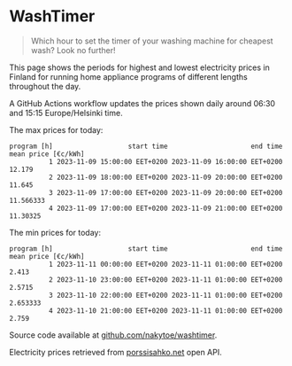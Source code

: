 
# WashTimer

> Which hour to set the timer of your washing machine for cheapest wash? Look no further!

This page shows the periods for highest and lowest electricity prices in Finland 
for running home appliance programs of different lengths throughout the day. 

A GitHub Actions workflow updates the prices shown daily around 06:30 and 15:15 Europe/Helsinki time.

The max prices for today:

	program [h]                   start time                     end time mean price [€c/kWh]
	          1 2023-11-09 15:00:00 EET+0200 2023-11-09 16:00:00 EET+0200              12.179
	          2 2023-11-09 18:00:00 EET+0200 2023-11-09 20:00:00 EET+0200              11.645
	          3 2023-11-09 17:00:00 EET+0200 2023-11-09 20:00:00 EET+0200           11.566333
	          4 2023-11-09 17:00:00 EET+0200 2023-11-09 21:00:00 EET+0200            11.30325

The min prices for today:

	program [h]                   start time                     end time mean price [€c/kWh]
	          1 2023-11-11 00:00:00 EET+0200 2023-11-11 01:00:00 EET+0200               2.413
	          2 2023-11-10 23:00:00 EET+0200 2023-11-11 01:00:00 EET+0200              2.5715
	          3 2023-11-10 22:00:00 EET+0200 2023-11-11 01:00:00 EET+0200            2.653333
	          4 2023-11-10 21:00:00 EET+0200 2023-11-11 01:00:00 EET+0200               2.759


Source code available at [github.com/nakytoe/washtimer](https://github.com/nakytoe/washtimer).

Electricity prices retrieved from [porssisahko.net](https://porssisahko.net/api) open API.
